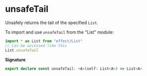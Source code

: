 # unsafeTail

Unsafely returns the tail of the specified `List`.

To import and use `unsafeTail` from the "List" module:

```ts
import * as List from "effect/List"
// Can be accessed like this
List.unsafeTail
```

**Signature**

```ts
export declare const unsafeTail: <A>(self: List<A>) => List<A>
```
